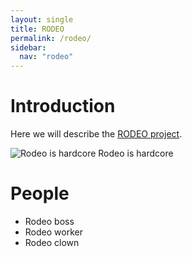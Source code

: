 ```yaml
---
layout: single
title: RODEO
permalink: /rodeo/
sidebar:
  nav: "rodeo"
---
```


# Introduction

Here we will describe the [RODEO project](https://www.getrodeo.io/).

![Rodeo is hardcore](https://upload.wikimedia.org/wikipedia/commons/3/37/Rodeo%2C_K%C3%A4lberfangen.jpg) Rodeo is hardcore

# People

- Rodeo boss
- Rodeo worker
- Rodeo clown
